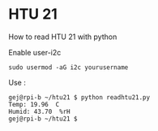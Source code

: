 # HTU 21
How to read HTU 21 with python

Enable user-i2c

```
sudo usermod -aG i2c yourusername
```

Use :

```
gej@rpi-b ~/htu21 $ python readhtu21.py 
Temp: 19.96  C
Humid: 43.70  %rH
gej@rpi-b ~/htu21 $ 
```

